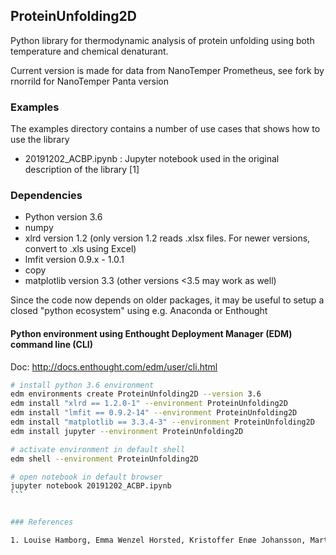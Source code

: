 ProteinUnfolding2D
------------------

Python library for thermodynamic analysis of protein unfolding using both temperature and chemical denaturant.

Current version is made for data from NanoTemper Prometheus, see fork by rnorrild for NanoTemper Panta version

### Examples

The examples directory contains a number of use cases that shows how to use the library

- 20191202_ACBP.ipynb : Jupyter notebook used in the original description of the library [1]

### Dependencies

- Python version 3.6
- numpy
- xlrd  version 1.2 (only version 1.2 reads .xlsx files. For newer versions, convert to .xls using Excel)
- lmfit version 0.9.x - 1.0.1
- copy
- matplotlib version 3.3 (other versions <3.5 may work as well)

Since the code now depends on older packages, it may be useful to setup a closed "python ecosystem" using e.g. Anaconda or Enthought

#### Python environment using Enthought Deployment Manager (EDM) command line (CLI)

Doc: http://docs.enthought.com/edm/user/cli.html

````bash
# install python 3.6 environment
edm environments create ProteinUnfolding2D --version 3.6
edm install "xlrd == 1.2.0-1" --environment ProteinUnfolding2D
edm install "lmfit == 0.9.2-14" --environment ProteinUnfolding2D
edm install "matplotlib == 3.3.4-3" --environment ProteinUnfolding2D
edm install jupyter --environment ProteinUnfolding2D

# activate environment in default shell
edm shell --environment ProteinUnfolding2D

# open notebook in default browser
jupyter notebook 20191202_ACBP.ipynb
```


### References

1. Louise Hamborg, Emma Wenzel Horsted, Kristoffer Enøe Johansson, Martin Willemoës, Kresten Lindorff-Larsen & Kaare Teilum (2020) "Global analysis of protein stability by temperature and chemical denaturation" Analytical Biochemistry 605, 113863. https://doi.org/10.1016/j.ab.2020.113863
